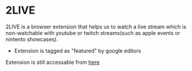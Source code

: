 # 2LIVE

2LIVE is a browser extension that helps us to watch a live stream which is non-watchable with youtube or twitch streams(such as apple events or nintento showcases).

- Extension is tagged as "featured" by google editors 

Extension is still accessable from [here](https://chrome.google.com/webstore/detail/2live/ianfnmghikdenjecaodkljgmmfaoclkp)
